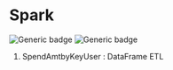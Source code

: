 # Spark
![Generic badge](https://img.shields.io/badge/Scala-2.12.10-green.svg)  ![Generic badge](https://img.shields.io/badge/Spark-3.0.2-orange.svg)


1. SpendAmtbyKeyUser : DataFrame ETL
